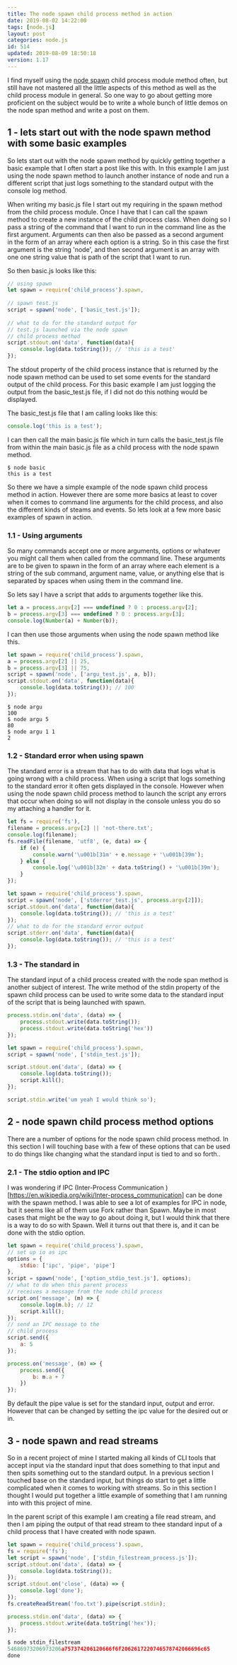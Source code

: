 ```yaml
---
title: The node spawn child process method in action
date: 2019-08-02 14:22:00
tags: [node.js]
layout: post
categories: node.js
id: 514
updated: 2019-08-09 18:50:18
version: 1.17
---
```


I find myself using the [node spawn](https://nodejs.org/api/child_process.html#child_process_child_process_spawn_command_args_options) child process module method often, but still have not mastered all the little aspects of this method as well as the child process module in general. So one way to go about getting more proficient on the subject would be to write a whole bunch of little demos on the node span method and write a post on them.

<!-- more -->

## 1 - lets start out with the node spawn method with some basic examples

So lets start out with the node spawn method by quickly getting together a basic example that I often start a post like this with. In this example I am just using the node spawn method to launch another instance of node and run a different script that just logs something to the standard output with the console log method.

When writing my basic.js file I start out my requiring in the spawn method from the child process module. Once I have that I can call the spawn method to create a new instance of the child process class. When doing so I pass a string of the command that I want to run in the command line as the first argument. Arguments can then also be passed as a second argument in the form of an array where each option is a string. So in this case the first argument is the string \'node\', and then second argument is an array with one one string value that is path of the script that I want to run.

So then basic.js looks like this:

```js
// using spawn
let spawn = require('child_process').spawn,
 
// spawn test.js
script = spawn('node', ['basic_test.js']);
 
// what to do for the standard output for
// test.js launched via the node spawn
// child process method
script.stdout.on('data', function(data){
    console.log(data.toString()); // 'this is a test'
});
```

The stdout property of the child process instance that is returned by the node spawn method can be used to set some events for the standard output of the child process. For this basic example I am just logging the output from the basic_test.js file, if I did not do this nothing would be displayed.

The basic_test.js file that I am calling looks like this:

```js
console.log('this is a test');
```

I can then call the main basic.js file which in turn calls the basic_test.js file from within the main basic.js file as a child process with the node spawn method.

```
$ node basic
this is a test
```

So there we have a simple example of the node spawn child process method in action. However there are some more basics at least to cover when it comes to command line arguments for the child process, and also the different kinds of steams and events. So lets look at a few more basic examples of spawn in action.

### 1.1 - Using arguments

So many commands accept one or more arguments, options or whatever you might call them when called from the command line. These arguments are to be given to spawn in the form of an array where each element is a string of the sub command, argument name, value, or anything else that is separated by spaces when using them in the command line.

So lets say I have a script that adds to arguments together like this.
```js
let a = process.argv[2] === undefined ? 0 : process.argv[2];
b = process.argv[3] === undefined ? 0 : process.argv[3];
console.log(Number(a) + Number(b));
```


I can then use those arguments when using the node spawn method like this.

```js
let spawn = require('child_process').spawn,
a = process.argv[2] || 25,
b = process.argv[3] || 75,
script = spawn('node', ['argu_test.js', a, b]);
script.stdout.on('data', function(data){
    console.log(data.toString()); // 100
});

```


```
$ node argu
100
$ node argu 5
80
$ node argu 1 1
2
```

### 1.2 - Standard error when using spawn

The standard error is a stream that has to do with data that logs what is going wrong with a child process. When using a script that logs something to the standard error it often gets displayed in the console. However when using the node spawn child process method to launch the script any errors that occur when doing so will not display in the console unless you do so my attaching a handler for it.

```js
let fs = require('fs'),
filename = process.argv[2] || 'not-there.txt';
console.log(filename);
fs.readFile(filename, 'utf8', (e, data) => {
    if (e) {
        console.warn('\u001b[31m' + e.message + '\u001b[39m');
    } else {
        console.log('\u001b[32m' + data.toString() + '\u001b[39m');
    }
});
```

```js
let spawn = require('child_process').spawn,
script = spawn('node', ['stderror_test.js', process.argv[2]]);
script.stdout.on('data', function(data){
    console.log(data.toString()); // 'this is a test'
});
// what to do for the standard error output
script.stderr.on('data', function(data){
    console.log(data.toString()); // 'this is a test'
});

```

### 1.3 - The standard in

The standard input of a child process created with the node span method is another subject of interest. The write method of the stdin property of the spawn child process can be used to write some data to the standard input of the script that is being launched with spawn.

```js
process.stdin.on('data', (data) => {
    process.stdout.write(data.toString());
    process.stdout.write(data.toString('hex'))
});

```

```js
let spawn = require('child_process').spawn,
script = spawn('node', ['stdin_test.js']);

script.stdout.on('data', (data) => {
    console.log(data.toString());
    script.kill();
});

script.stdin.write('um yeah I would think so');

```

## 2 - node spawn child process method options

There are a number of options for the node spawn child process method. In this section I will touching base with a few of these options that can be used to do things like changing what the standard input is tied to and so forth..

### 2.1 - The stdio option and IPC

I was wondering if IPC (Inter-Process Communication \)[https://en.wikipedia.org/wiki/Inter-process_communication] can be done with the spawn method. I was able to see a lot of examples for IPC in node, but it seems like all of them use Fork rather than Spawn. Maybe in most cases that might be the way to go about doing it, but I would think that there is a way to do so with Spawn. Well it turns out that there is, and it can be done with the stdio option.

```js
let spawn = require('child_process').spawn,
// set up io as ipc
options = {
    stdio: ['ipc', 'pipe', 'pipe']
},
script = spawn('node', ['option_stdio_test.js'], options);
// what to do when this parent process
// receives a message from the node child process
script.on('message', (m) => {
    console.log(m.b); // 12
    script.kill();
});
// send an IPC message to the
// child process
script.send({
    a: 5
});
```

```js
process.on('message', (m) => {
    process.send({
        b: m.a + 7
    })
});
```

By default the pipe value is set for the standard input, output and error. However that can be changed by setting the ipc value for the desired out or in.

## 3 - node spawn and read streams

So in a recent project of mine I started making all kinds of CLI tools that accept input via the standard input that does something to that input and then spits something out to the standard output. In a previous section I touched base on the standard input, but things do start to get a little complicated when it comes to working with streams. So in this section I thought I would put together a little example of something that I am running into with this project of mine.

In the parent script of this example I am creating a file read stream, and then I am piping the output of that read stream to thee standard input of a child process that I have created with node spawn.

```js
let spawn = require('child_process').spawn,
fs = require('fs');
let script = spawn('node', ['stdin_filestream_process.js']);
script.stdout.on('data', (data) => {
    console.log(data.toString());
});
script.stdout.on('close', (data) => {
    console.log('done');
});
fs.createReadStream('foo.txt').pipe(script.stdin);

```

```js
process.stdin.on('data', (data) => {
    process.stdout.write(data.toString('hex'));
});

```

```js
$ node stdin_filestream
54686973206973206a757374206120666f6f2062617220746578742066696c65
done
```
